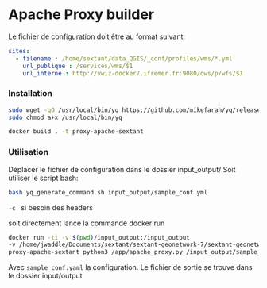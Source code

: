 Apache Proxy builder
========================

Le fichier de configuration doit être au format suivant:

``` yaml
sites: 
  - filename : /home/sextant/data_QGIS/_conf/profiles/wms/*.yml
    url_publique : /services/wms/$1
    url_interne : http://vwiz-docker7.ifremer.fr:9080/ows/p/wfs/$1

```


### Installation

```bash
sudo wget -qO /usr/local/bin/yq https://github.com/mikefarah/yq/releases/latest/download/yq_linux_amd64                                                                                           
sudo chmod a+x /usr/local/bin/yq 

docker build . -t proxy-apache-sextant
```

### Utilisation

Déplacer le fichier de configuration dans le dossier input_output/
Soit utiliser le script bash:

```bash 
bash yq_generate_command.sh input_output/sample_conf.yml
```

`-c ` si besoin des headers

soit directement lance la commande docker run

```bash
docker run -ti -v $(pwd)/input_output:/input_output
-v /home/jwaddle/Documents/sextant/sextant-geonetwork-7/sextant-geonetwork/sextant/apache-proxy-ows/python/tests:/app/./tests
proxy-apache-sextant python3 /app/apache_proxy.py /input_output/sample_conf.yml -c
```

Avec `sample_conf.yaml` la configuration.
Le fichier de sortie se trouve dans le dossier input/output
